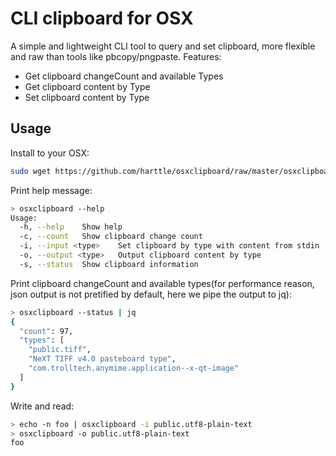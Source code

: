 # CLI clipboard for OSX

A simple and lightweight CLI tool to query and set clipboard, more flexible and raw than tools like pbcopy/pngpaste. Features:

* Get clipboard changeCount and available Types
* Get clipboard content by Type
* Set clipboard content by Type

## Usage

Install to your OSX:

```bash
sudo wget https://github.com/harttle/osxclipboard/raw/master/osxclipboard/osxclipboard -O /usr/local/bin/osxclipboard && sudo chmod a+rx /usr/local/bin/osxclipboard
```

Print help message:

```bash
> osxclipboard --help
Usage:
  -h, --help	Show help
  -c, --count	Show clipboard change count
  -i, --input <type>	Set clipboard by type with content from stdin
  -o, --output <type>	Output clipboard content by type
  -s, --status	Show clipboard information
```

Print clipboard changeCount and available types(for performance reason, json output is not pretified by default, here we pipe the output to jq):

```bash
> osxclipboard --status | jq
{
  "count": 97,
  "types": [
    "public.tiff",
    "NeXT TIFF v4.0 pasteboard type",
    "com.trolltech.anymime.application--x-qt-image"
  ]
}
```

Write and read:

```bash
> echo -n foo | osxclipboard -i public.utf8-plain-text
> osxclipboard -o public.utf8-plain-text
foo
```
